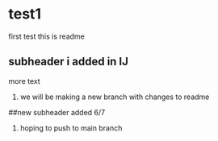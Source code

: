 # test1
first test
this is readme
## subheader i added in IJ
more text

1. we will be making a new branch with changes to readme

##new subheader added 6/7
1. hoping to push to main branch

